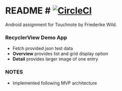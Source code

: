 # README # [![CircleCI](https://circleci.com/bb/eyewellbeing/touchnotedemo.svg?style=svg&circle-token=6df3bafb890a179ecdbee3196ad2f434e4dcacad)](https://circleci.com/bb/eyewellbeing/touchnotedemo)

Android assignment for Touchnote by Friederike Wild.

### RecyclerView Demo App ###

* Fetch provided json test data
* **Overview** provides list and grid display option
* **Detail** provides larger image of one entry

### NOTES ###
* Implemented following MVP architecture
